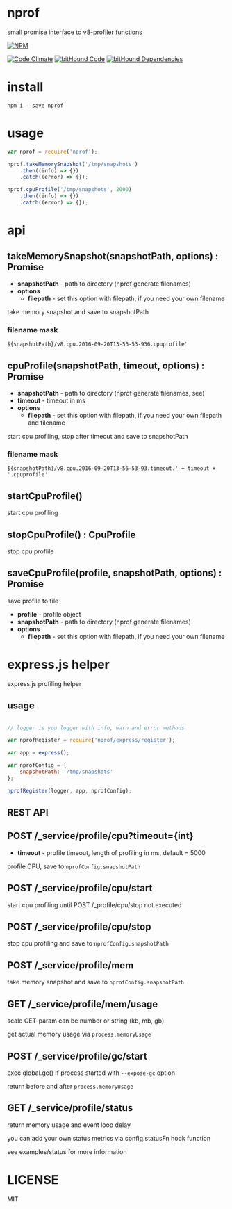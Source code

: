 # nprof

small promise interface to [v8-profiler](https://github.com/node-inspector/v8-profiler) functions

[![NPM](https://nodei.co/npm/nprof.png?downloads=true&downloadRank=true&stars=true)](https://nodei.co/npm/nprof/)

[![Code Climate](https://codeclimate.com/github/alekzonder/nprof/badges/gpa.svg)](https://codeclimate.com/github/alekzonder/nprof)
[![bitHound Code](https://www.bithound.io/github/alekzonder/nprof/badges/code.svg)](https://www.bithound.io/github/alekzonder/nprof)
[![bitHound Dependencies](https://www.bithound.io/github/alekzonder/nprof/badges/dependencies.svg)](https://www.bithound.io/github/alekzonder/nprof/master/dependencies/npm)

# install

```
npm i --save nprof
```

# usage

```js
var nprof = require('nprof');

nprof.takeMemorySnapshot('/tmp/snapshots')
    .then((info) => {})
    .catch((error) => {});

nprof.cpuProfile('/tmp/snapshots', 2000)
    .then((info) => {})
    .catch((error) => {});

```

# api

## takeMemorySnapshot(snapshotPath, options) : Promise

- **snapshotPath** - path to directory (nprof generate filenames)
- **options**
    - **filepath** - set this option with filepath, if you need your own filename

take memory snapshot and save to snapshotPath

### filename mask

```
${snapshotPath}/v8.cpu.2016-09-20T13-56-53-936.cpuprofile'
```

## cpuProfile(snapshotPath, timeout, options) : Promise

- **snapshotPath** - path to directory (nprof generate filenames, see)
- **timeout**      - timeout in ms
- **options**
    - **filepath** - set this option with filepath, if you need your own filepath and filename

start cpu profiling, stop after timeout and save to snapshotPath

### filename mask

```
${snapshotPath}/v8.cpu.2016-09-20T13-56-53-93.timeout.' + timeout + '.cpuprofile'
```

## startCpuProfile()

start cpu profiling

## stopCpuProfile() : CpuProfile

stop cpu proflile

## saveCpuProfile(profile, snapshotPath, options) : Promise

save profile to file

- **profile** - profile object
- **snapshotPath** - path to directory (nprof generate filenames)
- **options**
    - **filepath** - set this option with filepath, if you need your own filename


# express.js helper

express.js profiling helper

## usage

```js

// logger is you logger with info, warn and error methods

var nprofRegister = require('nprof/express/register');

var app = express();

var nprofConfig = {
    snapshotPath: '/tmp/snapshots'
};

nprofRegister(logger, app, nprofConfig);

```

## REST API

## POST /_service/profile/cpu?timeout={int}

- **timeout** - profile timeout, length of profiling in ms, default = 5000

profile CPU, save to `nprofConfig.snapshotPath`

## POST /_service/profile/cpu/start

start cpu profiling until POST /_profile/cpu/stop not executed

## POST /_service/profile/cpu/stop

stop cpu profiling and save to `nprofConfig.snapshotPath`

## POST /_service/profile/mem

take memory snapshot and save to `nprofConfig.snapshotPath`

## GET /_service/profile/mem/usage

scale GET-param can be number or string (kb, mb, gb)

get actual memory usage via `process.memoryUsage`

## POST /_service/profile/gc/start

exec global.gc() if process started with `--expose-gc` option

return before and after `process.memoryUsage`

## GET /_service/profile/status

return memory usage and event loop delay

you can add your own status metrics via config.statusFn hook function

see examples/status for more information



# LICENSE

MIT
